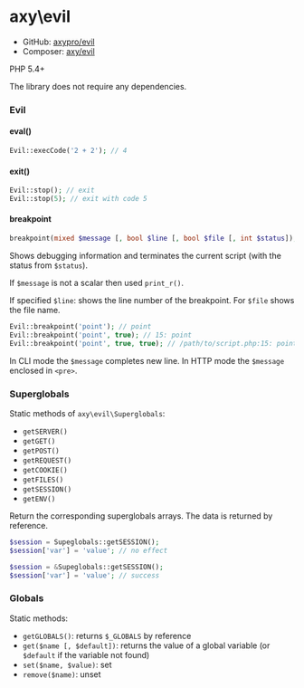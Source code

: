 # axy\evil

* GitHub: [axypro/evil](https://github.com/axypro/evil)
* Composer: [axy/evil](https://packagist.org/packages/axy/evil)

PHP 5.4+

The library does not require any dependencies.

### Evil

#### eval()

```php
Evil::execCode('2 + 2'); // 4
```

#### exit()

```php
Evil::stop(); // exit
Evil::stop(5); // exit with code 5
```

#### breakpoint

```php
breakpoint(mixed $message [, bool $line [, bool $file [, int $status]);
```

Shows debugging information and terminates the current script (with the status from `$status`).

If `$message` is not a scalar then used `print_r()`.

If specified `$line`: shows the line number of the breakpoint.
For `$file` shows the file name.

```php
Evil::breakpoint('point'); // point
Evil::breakpoint('point', true); // 15: point
Evil::breakpoint('point', true, true); // /path/to/script.php:15: point
```

In CLI mode the `$message` completes new line.
In HTTP mode the `$message` enclosed in `<pre>`.

### Superglobals

Static methods of `axy\evil\Superglobals`:

* `getSERVER()`
* `getGET()`
* `getPOST()`
* `getREQUEST()`
* `getCOOKIE()`
* `getFILES()`
* `getSESSION()`
* `getENV()`

Return the corresponding superglobals arrays.
The data is returned by reference.

```php
$session = Supeglobals::getSESSION();
$session['var'] = 'value'; // no effect

$session = &Supeglobals::getSESSION();
$session['var'] = 'value'; // success
```

### Globals

Static methods:

* `getGLOBALS()`: returns `$_GLOBALS` by reference
* `get($name [, $default])`: returns the value of a global variable (or `$default` if the variable not found)
* `set($name, $value)`: set
* `remove($name)`: unset

